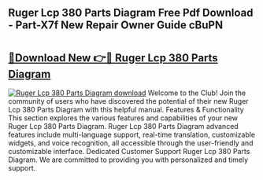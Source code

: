 ## Ruger Lcp 380 Parts Diagram Free Pdf Download - Part-X7f New Repair Owner Guide cBuPN

# <h2><a href="http://dfqu417.blite.top/?on=Ruger+Lcp+380+Parts+Diagram">🔗Download New 👉🔴 Ruger Lcp 380 Parts Diagram</a></h2>

[![Ruger Lcp 380 Parts Diagram download](https://i.imgur.com/lujVjoI.png)](http://dfqu417.blite.top/?on=Ruger+Lcp+380+Parts+Diagram)
Welcome to the Club! Join the community of users who have discovered the potential of their new Ruger Lcp 380 Parts Diagram with this helpful manual. Features & Functionality This section explores the various features and capabilities of your new Ruger Lcp 380 Parts Diagram. Ruger Lcp 380 Parts Diagram advanced features include multi-language support, real-time translation, customizable widgets, and voice recognition, all accessible through the user-friendly and customizable interface. Dedicated Customer Support Ruger Lcp 380 Parts Diagram. We are committed to providing you with personalized and timely support.
